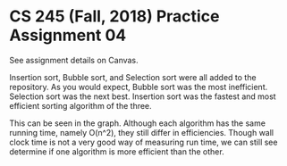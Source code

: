 # CS 245 (Fall, 2018) Practice Assignment 04

See assignment details on Canvas.

Insertion sort, Bubble sort, and Selection sort were all added to the repository.
As you would expect, Bubble sort was the most inefficient. Selection sort was the next best.
Insertion sort was the fastest and most efficient sorting algorithm of the three.

This can be seen in the graph. Although each algorithm has the same running time, namely O(n^2),
they still differ in efficiencies. Though wall clock time is not a very good way of measuring run time, 
we can still see determine if one algorithm is more efficient than the other.
